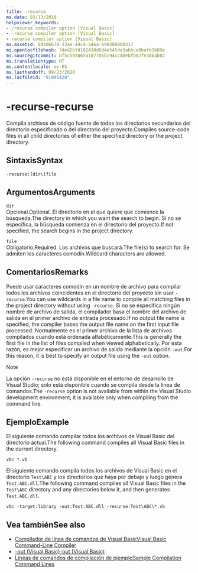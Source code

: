```yaml
---
title: -recurse
ms.date: 03/13/2018
helpviewer_keywords:
- /recurse compiler option [Visual Basic]
- -recurse compiler option [Visual Basic]
- recurse compiler option [Visual Basic]
ms.assetid: 84a0b670-33ae-44c4-a46a-b90388809317
ms.openlocfilehash: 7ded2b7d102430d8d4e545da5ab6ce8bafe3609e
ms.sourcegitcommit: bf5c5850654187705bc94cc40ebfb62fe346ab02
ms.translationtype: HT
ms.contentlocale: es-ES
ms.lasthandoff: 09/23/2020
ms.locfileid: "91095428"
---
```

# <a name="-recurse"></a><span data-ttu-id="b8fd2-102">-recurse</span><span class="sxs-lookup"><span data-stu-id="b8fd2-102">-recurse</span></span>

<span data-ttu-id="b8fd2-103">Compila archivos de código fuente de todos los directorios secundarios del directorio especificado o del directorio del proyecto.</span><span class="sxs-lookup"><span data-stu-id="b8fd2-103">Compiles source-code files in all child directories of either the specified directory or the project directory.</span></span>  
  
## <a name="syntax"></a><span data-ttu-id="b8fd2-104">Sintaxis</span><span class="sxs-lookup"><span data-stu-id="b8fd2-104">Syntax</span></span>  
  
```console  
-recurse:[dir\]file  
```  
  
## <a name="arguments"></a><span data-ttu-id="b8fd2-105">Argumentos</span><span class="sxs-lookup"><span data-stu-id="b8fd2-105">Arguments</span></span>  

 `dir`  
 <span data-ttu-id="b8fd2-106">Opcional.</span><span class="sxs-lookup"><span data-stu-id="b8fd2-106">Optional.</span></span> <span data-ttu-id="b8fd2-107">El directorio en el que quiere que comience la búsqueda.</span><span class="sxs-lookup"><span data-stu-id="b8fd2-107">The directory in which you want the search to begin.</span></span> <span data-ttu-id="b8fd2-108">Si no se especifica, la búsqueda comienza en el directorio del proyecto.</span><span class="sxs-lookup"><span data-stu-id="b8fd2-108">If not specified, the search begins in the project directory.</span></span>  
  
 `file`  
 <span data-ttu-id="b8fd2-109">Obligatorio.</span><span class="sxs-lookup"><span data-stu-id="b8fd2-109">Required.</span></span> <span data-ttu-id="b8fd2-110">Los archivos que buscará.</span><span class="sxs-lookup"><span data-stu-id="b8fd2-110">The file(s) to search for.</span></span> <span data-ttu-id="b8fd2-111">Se admiten los caracteres comodín.</span><span class="sxs-lookup"><span data-stu-id="b8fd2-111">Wildcard characters are allowed.</span></span>  
  
## <a name="remarks"></a><span data-ttu-id="b8fd2-112">Comentarios</span><span class="sxs-lookup"><span data-stu-id="b8fd2-112">Remarks</span></span>  

 <span data-ttu-id="b8fd2-113">Puede usar caracteres comodín en un nombre de archivo para compilar todos los archivos coincidentes en el directorio del proyecto sin usar `-recurse`.</span><span class="sxs-lookup"><span data-stu-id="b8fd2-113">You can use wildcards in a file name to compile all matching files in the project directory without using `-recurse`.</span></span> <span data-ttu-id="b8fd2-114">Si no se especifica ningún nombre de archivo de salida, el compilador basa el nombre del archivo de salida en el primer archivo de entrada procesado.</span><span class="sxs-lookup"><span data-stu-id="b8fd2-114">If no output file name is specified, the compiler bases the output file name on the first input file processed.</span></span> <span data-ttu-id="b8fd2-115">Normalmente es el primer archivo de la lista de archivos compilados cuando está ordenada alfabéticamente.</span><span class="sxs-lookup"><span data-stu-id="b8fd2-115">This is generally the first file in the list of files compiled when viewed alphabetically.</span></span> <span data-ttu-id="b8fd2-116">Por esta razón, es mejor especificar un archivo de salida mediante la opción `-out`.</span><span class="sxs-lookup"><span data-stu-id="b8fd2-116">For this reason, it is best to specify an output file using the `-out` option.</span></span>  
  
> [!NOTE]
> <span data-ttu-id="b8fd2-117">La opción `-recurse` no está disponible en el entorno de desarrollo de Visual Studio; solo está disponible cuando se compila desde la línea de comandos.</span><span class="sxs-lookup"><span data-stu-id="b8fd2-117">The `-recurse` option is not available from within the Visual Studio development environment; it is available only when compiling from the command line.</span></span>  
  
## <a name="example"></a><span data-ttu-id="b8fd2-118">Ejemplo</span><span class="sxs-lookup"><span data-stu-id="b8fd2-118">Example</span></span>  

 <span data-ttu-id="b8fd2-119">El siguiente comando compilar todos los archivos de Visual Basic del directorio actual.</span><span class="sxs-lookup"><span data-stu-id="b8fd2-119">The following command compiles all Visual Basic files in the current directory.</span></span>  
  
```console
vbc *.vb  
```  
  
 <span data-ttu-id="b8fd2-120">El siguiente comando compila todos los archivos de Visual Basic en el directorio `Test\ABC` y los directorios que haya por debajo y luego genera `Test.ABC.dll`.</span><span class="sxs-lookup"><span data-stu-id="b8fd2-120">The following command compiles all Visual Basic files in the `Test\ABC` directory and any directories below it, and then generates `Test.ABC.dll`.</span></span>  
  
```console
vbc -target:library -out:Test.ABC.dll -recurse:Test\ABC\*.vb  
```  
  
## <a name="see-also"></a><span data-ttu-id="b8fd2-121">Vea también</span><span class="sxs-lookup"><span data-stu-id="b8fd2-121">See also</span></span>

- [<span data-ttu-id="b8fd2-122">Compilador de línea de comandos de Visual Basic</span><span class="sxs-lookup"><span data-stu-id="b8fd2-122">Visual Basic Command-Line Compiler</span></span>](index.md)
- [<span data-ttu-id="b8fd2-123">-out (Visual Basic)</span><span class="sxs-lookup"><span data-stu-id="b8fd2-123">-out (Visual Basic)</span></span>](out.md)
- [<span data-ttu-id="b8fd2-124">Líneas de comandos de compilación de ejemplo</span><span class="sxs-lookup"><span data-stu-id="b8fd2-124">Sample Compilation Command Lines</span></span>](sample-compilation-command-lines.md)
